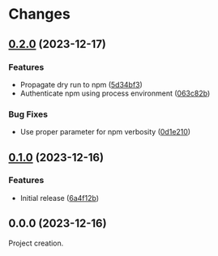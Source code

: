 # Changes

## [0.2.0](https://github.com/prantlf/changever/compare/v0.1.0...v0.2.0) (2023-12-17)

### Features

* Propagate dry run to npm ([5d34bf3](https://github.com/prantlf/changever/commit/5d34bf3216c515b361b448150f2c93d698e01592))
* Authenticate npm using process environment ([063c82b](https://github.com/prantlf/changever/commit/063c82bf725e6b5f1734b6087d7d91a15872e4c0))

### Bug Fixes

* Use proper parameter for npm verbosity ([0d1e210](https://github.com/prantlf/changever/commit/0d1e21074fe9fc7baf4cdd2770e35d1dee722a19))

## [0.1.0](https://github.com/prantlf/changever/compare/v0.0.0...v0.1.0) (2023-12-16)

### Features

* Initial release ([6a4f12b](https://github.com/prantlf/changever/commit/6a4f12b624e55b163fac4083237daf147e3c0120))

## 0.0.0 (2023-12-16)

Project creation.
